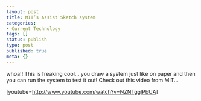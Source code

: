 ```yaml
---
layout: post
title: MIT’s Assist Sketch system
categories:
- Current Technology
tags: []
status: publish
type: post
published: true
meta: {}
---
```

whoa!! This is freaking cool... you draw a system just like on paper and then you can run the system to test it out! Check out this video from MIT...

[youtube=http://www.youtube.com/watch?v=NZNTgglPbUA]
